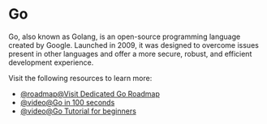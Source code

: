 # Go

Go, also known as Golang, is an open-source programming language created by Google. Launched in 2009, it was designed to overcome issues present in other languages and offer a more secure, robust, and efficient development experience.

Visit the following resources to learn more:

- [@roadmap@Visit Dedicated Go Roadmap](https://roadmap.sh/golang)
- [@video@Go in 100 seconds](https://www.youtube.com/watch?v=446E-r0rXHI)
- [@video@Go Tutorial for beginners](https://www.youtube.com/watch?v=yyUHQIec83I)